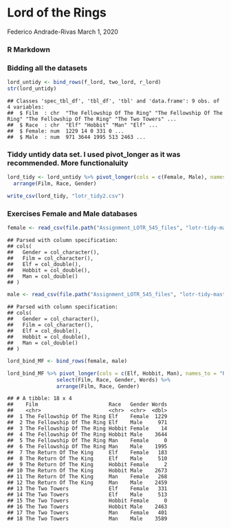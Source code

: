Lord of the Rings
================
Federico Andrade-Rivas
March 1, 2020

### R Markdown

### Bidding all the datasets

``` r
lord_untidy <- bind_rows(f_lord, two_lord, r_lord)
str(lord_untidy)
```

    ## Classes 'spec_tbl_df', 'tbl_df', 'tbl' and 'data.frame': 9 obs. of  4 variables:
    ##  $ Film  : chr  "The Fellowship Of The Ring" "The Fellowship Of The Ring" "The Fellowship Of The Ring" "The Two Towers" ...
    ##  $ Race  : chr  "Elf" "Hobbit" "Man" "Elf" ...
    ##  $ Female: num  1229 14 0 331 0 ...
    ##  $ Male  : num  971 3644 1995 513 2463 ...

### Tiddy untidy data set. I used pivot\_longer as it was recommended. More functionaluity

``` r
lord_tidy <- lord_untidy %>% pivot_longer(cols = c(Female, Male), names_to = "Gender", values_to = "Words") %>% 
  arrange(Film, Race, Gender)
```

``` r
write_csv(lord_tidy, "lotr_tidy2.csv")
```

### Exercises Female and Male databases

``` r
female <- read_csv(file.path("Assignment_LOTR_545_files", "lotr-tidy-master", "data", "Female.csv"))
```

    ## Parsed with column specification:
    ## cols(
    ##   Gender = col_character(),
    ##   Film = col_character(),
    ##   Elf = col_double(),
    ##   Hobbit = col_double(),
    ##   Man = col_double()
    ## )

``` r
male <- read_csv(file.path("Assignment_LOTR_545_files", "lotr-tidy-master", "data", "Male.csv")) 
```

    ## Parsed with column specification:
    ## cols(
    ##   Gender = col_character(),
    ##   Film = col_character(),
    ##   Elf = col_double(),
    ##   Hobbit = col_double(),
    ##   Man = col_double()
    ## )

``` r
lord_bind_MF <- bind_rows(female, male)

lord_bind_MF %>% pivot_longer(cols = c(Elf, Hobbit, Man), names_to = "Race", values_to = "Words") %>% 
                select(Film, Race, Gender, Words) %>% 
                arrange(Film, Race, Gender)
```

    ## # A tibble: 18 x 4
    ##    Film                       Race   Gender Words
    ##    <chr>                      <chr>  <chr>  <dbl>
    ##  1 The Fellowship Of The Ring Elf    Female  1229
    ##  2 The Fellowship Of The Ring Elf    Male     971
    ##  3 The Fellowship Of The Ring Hobbit Female    14
    ##  4 The Fellowship Of The Ring Hobbit Male    3644
    ##  5 The Fellowship Of The Ring Man    Female     0
    ##  6 The Fellowship Of The Ring Man    Male    1995
    ##  7 The Return Of The King     Elf    Female   183
    ##  8 The Return Of The King     Elf    Male     510
    ##  9 The Return Of The King     Hobbit Female     2
    ## 10 The Return Of The King     Hobbit Male    2673
    ## 11 The Return Of The King     Man    Female   268
    ## 12 The Return Of The King     Man    Male    2459
    ## 13 The Two Towers             Elf    Female   331
    ## 14 The Two Towers             Elf    Male     513
    ## 15 The Two Towers             Hobbit Female     0
    ## 16 The Two Towers             Hobbit Male    2463
    ## 17 The Two Towers             Man    Female   401
    ## 18 The Two Towers             Man    Male    3589
